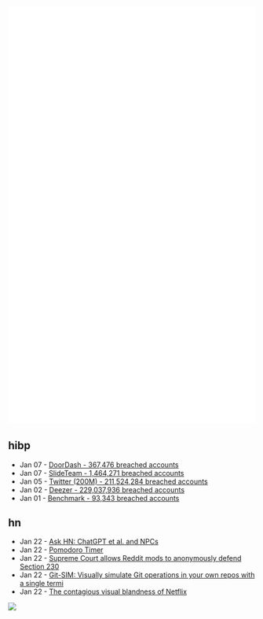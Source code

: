 ![Metrics](https://raw.githubusercontent.com/phixion/phixion/master/metrics.svg)

## hibp

<!--
for https://github.com/phixion/phixion/blob/main/.github/workflows/feeds.yml
-->
<!--START_SECTION:haveibeenpwnd-->
- Jan 07 - [DoorDash - 367,476 breached accounts](https://haveibeenpwned.com/PwnedWebsites#DoorDash)
- Jan 07 - [SlideTeam - 1,464,271 breached accounts](https://haveibeenpwned.com/PwnedWebsites#SlideTeam)
- Jan 05 - [Twitter (200M) - 211,524,284 breached accounts](https://haveibeenpwned.com/PwnedWebsites#Twitter200M)
- Jan 02 - [Deezer - 229,037,936 breached accounts](https://haveibeenpwned.com/PwnedWebsites#Deezer)
- Jan 01 - [Benchmark - 93,343 breached accounts](https://haveibeenpwned.com/PwnedWebsites#Benchmark)
<!--END_SECTION:haveibeenpwnd-->

## hn

<!--
for https://github.com/phixion/phixion/blob/main/.github/workflows/feeds.yml
-->
<!--START_SECTION:hn-->
- Jan 22 - [Ask HN: ChatGPT et al. and NPCs](https://news.ycombinator.com/item?id=34478503)
- Jan 22 - [Pomodoro Timer](https://pomofocus.io/)
- Jan 22 - [Supreme Court allows Reddit mods to anonymously defend Section 230](https://arstechnica.com/tech-policy/2023/01/supreme-court-allows-reddit-mods-to-anonymously-defend-section-230/)
- Jan 22 - [Git-SIM: Visually simulate Git operations in your own repos with a single termi](https://initialcommit.com/blog/git-sim)
- Jan 22 - [The contagious visual blandness of Netflix](https://haleynahman.substack.com/p/132-the-contagious-visual-blandness)
<!--END_SECTION:hn-->

<!--
for https://yhype.me
-->
![](https://hit.yhype.me/github/profile?user_id=13013670)
